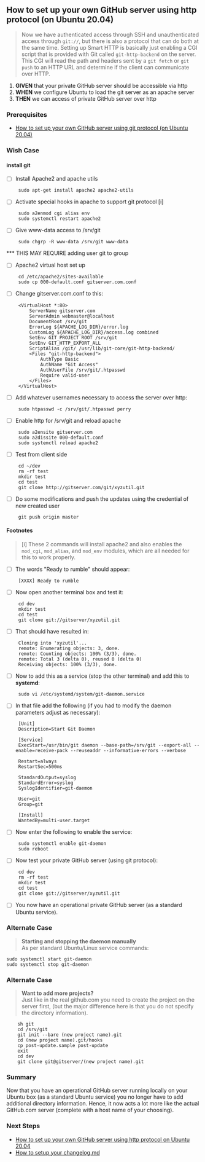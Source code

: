

## How to set up your own GitHub server using http protocol (on Ubuntu 20.04)
> Now we have authenticated access through SSH and unauthenticated access through `git://`, but there is also a protocol that can do both at the same time. Setting up Smart HTTP is basically just enabling a CGI script that is provided with Git called `git-http-backend` on the server. This CGI will read the path and headers sent by a `git fetch` or `git push` to an HTTP URL and determine if the client can communicate over HTTP.

 1. **GIVEN** that your private GitHub server should be accessible via http
 2. **WHEN** we configure Ubuntu to load the git server as an apache server
 3. **THEN** we can access of private GitHub server over http 

### Prerequisites
- [How to set up your own GitHub server using git protocol (on Ubuntu 20.04)](https://github.com/perriera/extras_oci/blob/dev/docs/GITHUB_GIT.md)


### Wish Case
#### install git
 - [ ] Install Apache2 and apache utils 

		sudo apt-get install apache2 apache2-utils

 - [ ] Activate special hooks in apache to support git protocol [i]

		sudo a2enmod cgi alias env
		sudo systemctl restart apache2

 - [ ] Give www-data access to /srv/git

		sudo chgrp -R www-data /srv/git www-data

*** THIS MAY REQUIRE adding user git to group 

 - [ ] Apache2 virtual host set up

		cd /etc/apache2/sites-available
		sudo cp 000-default.conf gitserver.com.conf

 - [ ] Change gitserver.com.conf to this:

		<VirtualHost *:80>
			ServerName gitserver.com
			ServerAdmin webmaster@localhost
			DocumentRoot /srv/git
			ErrorLog ${APACHE_LOG_DIR}/error.log
			CustomLog ${APACHE_LOG_DIR}/access.log combined
			SetEnv GIT_PROJECT_ROOT /srv/git
			SetEnv GIT_HTTP_EXPORT_ALL
			ScriptAlias /git/ /usr/lib/git-core/git-http-backend/
			<Files "git-http-backend">
			    AuthType Basic
			    AuthName "Git Access"
			    AuthUserFile /srv/git/.htpasswd
			    Require valid-user
			</Files>
		</VirtualHost>

 - [ ] Add whatever usernames necessary to access the server over http:

		sudo htpasswd -c /srv/git/.htpasswd perry

 - [ ] Enable http for /srv/git and reload apache

		sudo a2ensite gitserver.com
		sudo a2dissite 000-default.conf
		sudo systemctl reload apache2

 - [ ] Test from client side

		cd ~/dev
		rm -rf test
		mkdir test
		cd test
		git clone http://gitserver.com/git/xyzutil.git

 - [ ] Do some modifications and push the updates using the credential of new created user

		git push origin master

#### Footnotes
>[i] These 2 commands will install apache2 and also enables the `mod_cgi`, `mod_alias`, and `mod_env` modules, which are all needed for this to work properly.

 - [ ] The words "Ready to rumble" should appear:

		[XXXX] Ready to rumble

 - [ ] Now open another terminal box and test it:

		cd dev
		mkdir test
		cd test
		git clone git://gitserver/xyzutil.git

 - [ ] That should have resulted in:

		Cloning into 'xyzutil'...
		remote: Enumerating objects: 3, done.
		remote: Counting objects: 100% (3/3), done.
		remote: Total 3 (delta 0), reused 0 (delta 0)
		Receiving objects: 100% (3/3), done.

 - [ ] Now to add this as a service (stop the other terminal) and add this to **systemd**:

		sudo vi /etc/systemd/system/git-daemon.service

 - [ ] In that file add the following (if you had to modify the daemon parameters adjust as necessary):

		[Unit]
		Description=Start Git Daemon

		[Service]
		ExecStart=/usr/bin/git daemon --base-path=/srv/git --export-all --enable=receive-pack --reuseaddr --informative-errors --verbose

		Restart=always
		RestartSec=500ms

		StandardOutput=syslog
		StandardError=syslog
		SyslogIdentifier=git-daemon

		User=git
		Group=git

		[Install]
		WantedBy=multi-user.target

 - [ ] Now enter the following to enable the service:

		sudo systemctl enable git-daemon
		sudo reboot

 - [ ] Now test your private GitHub server (using git protocol):

		cd dev
		rm -rf test
		mkdir test
		cd test
		git clone git://gitserver/xyzutil.git
		
 - [ ] You now have an operational private GitHub server (as a standard Ubuntu service).

### Alternate Case 
> **Starting and stopping the daemon manually**</br>
>	As per standard Ubuntu/Linux service commands: </br>

	sudo systemctl start git-daemon
	sudo systemctl stop git-daemon

### Alternate Case 
> **Want to add more projects?** </br>
>	Just like in the real github.com you need to create the project on the server first, (but the major difference here is that you do not specify the directory information).</br>

		sh git
		cd /srv/git
		git init --bare (new project name).git
		cd (new project name).git/hooks
		cp post-update.sample post-update
		exit
		cd dev
		git clone git@gitserver/(new project name).git

### Summary 
Now that you have an operational GitHub server running locally on your Ubuntu box (as a standard Ubuntu service) you no longer have to add additional directory information. Hence, it now acts a lot more like the actual GitHub.com server (complete with a host name of your choosing).   

### Next Steps
- [How to set up your own GitHub server using http protocol on Ubuntu 20.04](https://github.com/perriera/extras_oci/blob/dev/docs/GITHUB_HTTP.md)
 - [How to setup your changelog.md](https://github.com/perriera/extras_oci/blob/dev/docs/CHANGELOG.md)



